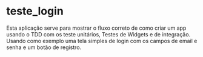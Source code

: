 # teste_login

Esta aplicação serve para mostrar o fluxo correto de como criar um app usando o TDD com os teste unitários, Testes de Widgets e de integração. Usando como exemplo uma tela simples de login com os campos de email e senha e um botão de registro.
